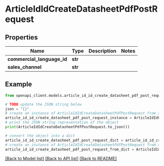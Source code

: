 # ArticleIdIdCreateDatasheetPdfPostRequest


## Properties

Name | Type | Description | Notes
------------ | ------------- | ------------- | -------------
**commercial_language_id** | **str** |  | 
**sales_channel** | **str** |  | 

## Example

```python
from openapi_client.models.article_id_id_create_datasheet_pdf_post_request import ArticleIdIdCreateDatasheetPdfPostRequest

# TODO update the JSON string below
json = "{}"
# create an instance of ArticleIdIdCreateDatasheetPdfPostRequest from a JSON string
article_id_id_create_datasheet_pdf_post_request_instance = ArticleIdIdCreateDatasheetPdfPostRequest.from_json(json)
# print the JSON string representation of the object
print(ArticleIdIdCreateDatasheetPdfPostRequest.to_json())

# convert the object into a dict
article_id_id_create_datasheet_pdf_post_request_dict = article_id_id_create_datasheet_pdf_post_request_instance.to_dict()
# create an instance of ArticleIdIdCreateDatasheetPdfPostRequest from a dict
article_id_id_create_datasheet_pdf_post_request_from_dict = ArticleIdIdCreateDatasheetPdfPostRequest.from_dict(article_id_id_create_datasheet_pdf_post_request_dict)
```
[[Back to Model list]](../README.md#documentation-for-models) [[Back to API list]](../README.md#documentation-for-api-endpoints) [[Back to README]](../README.md)


